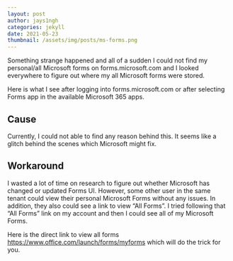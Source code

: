 ```yaml
---
layout: post
author: jays1ngh
categories: jekyll
date: 2021-05-23
thumbnail: /assets/img/posts/ms-forms.png
---
```

Something strange happened and all of a sudden I could not find my personal/all Microsoft forms on forms.microsoft.com and I looked everywhere to figure out where my all Microsoft forms were stored.

Here is what I see after logging into forms.microsoft.com or after selecting Forms app in the available Microsoft 365 apps.

## Cause

Currently, I could not able to find any reason behind this. It seems like a glitch behind the scenes which Microsoft might fix.

## Workaround

I wasted a lot of time on research to figure out whether Microsoft has changed or updated Forms UI. However, some other user in the same tenant could view their personal Microsoft Forms without any issues. In addition, they also could see a link to view “All Forms”. I tried following that “All Forms” link on my account and then I could see all of my Microsoft Forms.

Here is the direct link to view all forms https://www.office.com/launch/forms/myforms which will do the trick for you.